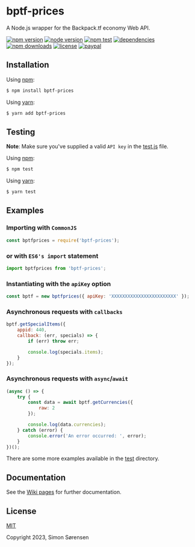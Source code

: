 # bptf-prices
A Node.js wrapper for the Backpack.tf economy Web API.

[![npm version](https://img.shields.io/npm/v/bptf-prices.svg?style=flat-square)](https://npmjs.com/package/bptf-prices)
[![node version](https://img.shields.io/node/v/bptf-prices?style=flat-square)](https://nodejs.org/en/about/releases/)
[![npm test](https://img.shields.io/github/actions/workflow/status/SnaBe/node-bptf-prices/test.yml?logo=github&branch=main&style=flat-square)](https://github.com/SnaBe/node-bptf-prices/actions/workflows/test.yml)
[![dependencies](https://img.shields.io/librariesio/release/npm/bptf-prices?style=flat-square)](https://www.npmjs.com/package/bptf-prices)
[![npm downloads](https://img.shields.io/npm/dm/bptf-prices.svg?style=flat-square)](https://npmjs.com/package/bptf-prices)
[![license](https://img.shields.io/npm/l/bptf-prices.svg?style=flat-square)](https://github.com/SnaBe/node-bptf-prices/blob/master/LICENSE)
[![paypal](https://img.shields.io/badge/paypal-donate-yellow.svg?style=flat-square)](https://www.paypal.me/snabe)

## Installation

Using [npm](https://www.npmjs.com/package/bptf-prices):

```bash
$ npm install bptf-prices
```

Using [yarn](https://yarnpkg.com/package/bptf-prices):

```bash
$ yarn add bptf-prices
```

## Testing

**Note**: Make sure you've supplied a valid `API key` in the [test.js](https://github.com/SnaBe/node-bptf-prices/blob/main/test/test.js) file.

Using [npm](https://docs.npmjs.com/cli/v8/commands/npm-run-script):
```bash
$ npm test
```

Using [yarn](https://classic.yarnpkg.com/lang/en/docs/cli/run/):
```bash
$ yarn test
```

## Examples

### Importing with `CommonJS`

```js
const bptfprices = require('bptf-prices');
```

### or with `ES6's import` statement

```js
import bptfprices from 'bptf-prices';
```

### Instantiating with the `apiKey` option
```js
const bptf = new bptfprices({ apiKey: 'XXXXXXXXXXXXXXXXXXXXXXXX' });
```

### Asynchronous requests with `callbacks`

```js
bptf.getSpecialItems({
    appid: 440,
    callback: (err, specials) => {
        if (err) throw err;

        console.log(specials.items);
    }
});
```

### Asynchronous requests with `async`/`await`

```js
(async () => {
    try {
        const data = await bptf.getCurrencies({ 
            raw: 2 
        });

        console.log(data.currencies);
    } catch (error) {
        console.error('An error occurred: ', error);
    }
})();
```

There are some more examples available in the [test](https://github.com/SnaBe/node-bptf-prices/tree/main/test) directory.

## Documentation

See the [Wiki pages](https://github.com/SnaBe/node-bptf-prices/wiki) for further documentation.

## License

[MIT](LICENSE)

Copyright 2023, Simon Sørensen
